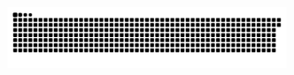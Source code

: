 <picture>
  <source media="(prefers-color-scheme: dark)" srcset="https://raw.githubusercontent.com/MarineHakobyan/MarineHakobyan/b6e3fc2e9aed9e43abf1510241193afd6df91802/github-contribution-grid-snake-dark.svg" />
  <source media="(prefers-color-scheme: light)" srcset="https://raw.githubusercontent.com/MarineHakobyan/MarineHakobyan/b6e3fc2e9aed9e43abf1510241193afd6df91802/github-contribution-grid-snake.svg" />
  <img alt="github-snake" src="https://raw.githubusercontent.com/MarineHakobyan/MarineHakobyan/b6e3fc2e9aed9e43abf1510241193afd6df91802/github-contribution-grid-snake-dark.svg" />
</picture>
